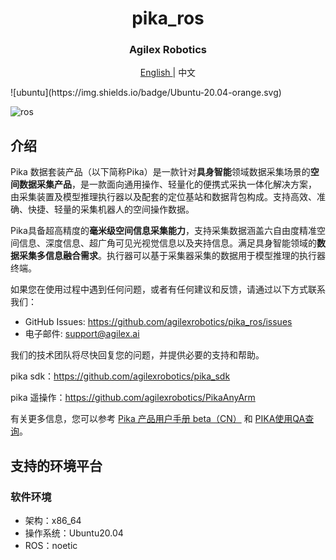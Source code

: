 <div align="center">
  <h1 align="center"> pika_ros </h1>
  <h3 align="center"> Agilex Robotics </h3>
  <p align="center">
    <a href="README.md"> English </a> | <a>中文</a> 
  </p>
</div>
![ubuntu](https://img.shields.io/badge/Ubuntu-20.04-orange.svg)

![ros](https://img.shields.io/badge/ROS-noetic-blue.svg)

## 介绍

Pika 数据套装产品（以下简称Pika）是一款针对**具身智能**领域数据采集场景的**空间数据采集产品**，是一款面向通用操作、轻量化的便携式采执一体化解决方案， 由采集装置及模型推理执行器以及配套的定位基站和数据背包构成。支持高效、准确、快捷、轻量的采集机器人的空间操作数据。

Pika具备超高精度的**毫米级空间信息采集能力**，支持采集数据涵盖六自由度精准空间信息、深度信息、超广角可见光视觉信息以及夹持信息。满足具身智能领域的**数据采集多信息融合需求**。执行器可以基于采集器采集的数据用于模型推理的执行器终端。

如果您在使用过程中遇到任何问题，或者有任何建议和反馈，请通过以下方式联系我们：

- GitHub Issues: https://github.com/agilexrobotics/pika_ros/issues
- 电子邮件: [support@agilex.ai](mailto:support@agilex.ai)

我们的技术团队将尽快回复您的问题，并提供必要的支持和帮助。

pika sdk：https://github.com/agilexrobotics/pika_sdk

pika 遥操作：https://github.com/agilexrobotics/PikaAnyArm

有关更多信息，您可以参考 [Pika 产品用户手册 beta（CN）](https://agilexsupport.yuque.com/staff-hso6mo/peoot3/axi8hh9h9t2sh2su) 和 [PIKA使用QA查询](https://agilexsupport.yuque.com/staff-hso6mo/peoot3/ltl2m8a3crra12kg)。

## 支持的环境平台

### 软件环境

- 架构：x86_64
- 操作系统：Ubuntu20.04
- ROS：noetic


